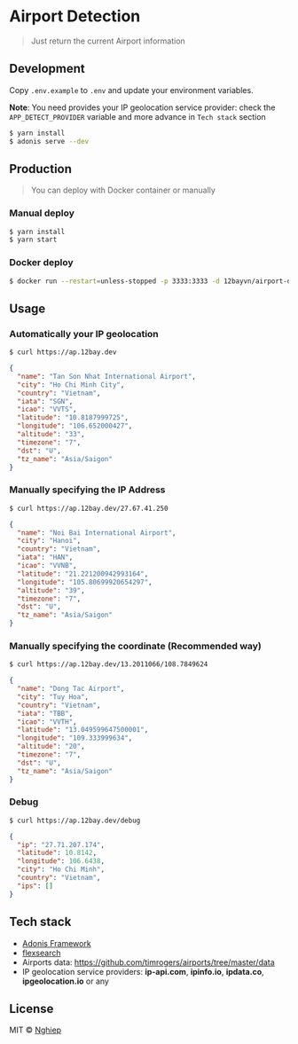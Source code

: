 # Airport Detection

> Just return the current Airport information

## Development

Copy `.env.example` to `.env` and update your environment variables.

**Note**: You need provides your IP geolocation service provider: check the `APP_DETECT_PROVIDER` variable and more advance in `Tech stack` section

```bash
$ yarn install
$ adonis serve --dev
```

## Production

> You can deploy with Docker container or manually

### Manual deploy

```bash
$ yarn install
$ yarn start
```

### Docker deploy

```bash
$ docker run --restart=unless-stopped -p 3333:3333 -d 12bayvn/airport-detection
```

## Usage

### Automatically your IP geolocation

```bash
$ curl https://ap.12bay.dev
```

```json
{
  "name": "Tan Son Nhat International Airport",
  "city": "Ho Chi Minh City",
  "country": "Vietnam",
  "iata": "SGN",
  "icao": "VVTS",
  "latitude": "10.8187999725",
  "longitude": "106.652000427",
  "altitude": "33",
  "timezone": "7",
  "dst": "U",
  "tz_name": "Asia/Saigon"
}
```

### Manually specifying the IP Address

```bash
$ curl https://ap.12bay.dev/27.67.41.250
```

```json
{
  "name": "Noi Bai International Airport",
  "city": "Hanoi",
  "country": "Vietnam",
  "iata": "HAN",
  "icao": "VVNB",
  "latitude": "21.221200942993164",
  "longitude": "105.80699920654297",
  "altitude": "39",
  "timezone": "7",
  "dst": "U",
  "tz_name": "Asia/Saigon"
}
```

### Manually specifying the coordinate (Recommended way)

```bash
$ curl https://ap.12bay.dev/13.2011066/108.7849624
```

```json
{
  "name": "Dong Tac Airport",
  "city": "Tuy Hoa",
  "country": "Vietnam",
  "iata": "TBB",
  "icao": "VVTH",
  "latitude": "13.049599647500001",
  "longitude": "109.333999634",
  "altitude": "20",
  "timezone": "7",
  "dst": "U",
  "tz_name": "Asia/Saigon"
}
```

### Debug

```bash
$ curl https://ap.12bay.dev/debug
```

```json
{
  "ip": "27.71.207.174",
  "latitude": 10.8142,
  "longitude": 106.6438,
  "city": "Ho Chi Minh",
  "country": "Vietnam",
  "ips": []
}
```

## Tech stack

- [Adonis Framework](https://adonisjs.com)
- [flexsearch](https://github.com/nextapps-de/flexsearch)
- Airports data: https://github.com/timrogers/airports/tree/master/data
- IP geolocation service providers: **ip-api.com**, **ipinfo.io**, **ipdata.co**, **ipgeolocation.io** or any

## License

MIT © [Nghiep](https://nghiepit.dev)
